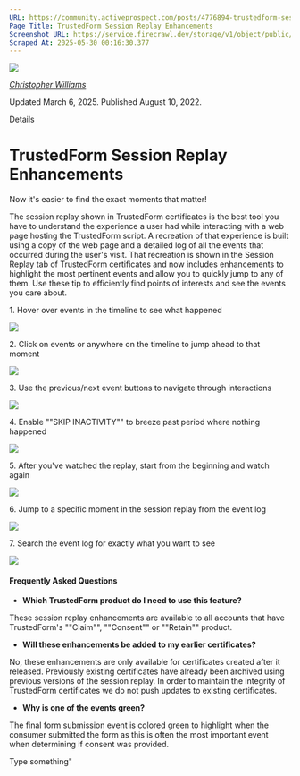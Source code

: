 ```yaml
---
URL: https://community.activeprospect.com/posts/4776894-trustedform-session-replay-enhancements
Page Title: TrustedForm Session Replay Enhancements
Screenshot URL: https://service.firecrawl.dev/storage/v1/object/public/media/screenshot-9b0ed8b2-7a74-4b8d-b882-91875150c44e.png
Scraped At: 2025-05-30 00:16:30.377
---
```


[![](https://content2.bloomfire.com/avatars/users/1405246/thumb/thumbnail.png?f=1620827893&Expires=1748567774&Signature=WTTOqztRC7U-S55SOSIf9P3hqE6TNryUy3kqOV4rwBHGDb0Ckl8tieyFbTt9JkDhY5eT2-0nExUlIdUHmcbo~MLaS3OfaLy640OprXvFuAj8jiiiAKvuaNvNO~5TB5YvqgdhNVMxIEoumXqj0k4QPs~MzWZsTWVsufLlvfbmqiCJodrggo81OdQLyzMKVl3rcVUyhjdXKypx89V831oePVWQhGNETN6RZ96OOquiqMR7h2lXD4s7wxNUu2TgO8TUVHu65sI0F~1cswXJqCN9PzSusja9hm7~xyvDe~RncAW3QgSB9IO809B0dAFmhhUJzh-2tQ65jH3MfYLjgzSrzA__&Key-Pair-Id=APKAIDFCFZ2UHE5LPIUA)](https://community.activeprospect.com/memberships/7846678-christopher-williams)

[_Christopher Williams_](https://community.activeprospect.com/memberships/7846678-christopher-williams)

Updated March 6, 2025. Published August 10, 2022.

Details

# TrustedForm Session Replay Enhancements

Now it's easier to find the exact moments that matter!

The session replay shown in TrustedForm certificates is the best tool you have to understand the experience a user had while interacting with a web page hosting the TrustedForm script. A recreation of that experience is built using a copy of the web page and a detailed log of all the events that occurred during the user's visit. That recreation is shown in the Session Replay tab of TrustedForm certificates and now includes enhancements to highlight the most pertinent events and allow you to quickly jump to any of them. Use these tip to efficiently find points of interests and see the events you care about.

1\. Hover over events in the timeline to see what happened

![](https://content3.bloomfire.com/thumbnails/contents/003/329/838/original.png?f=1659483593&Expires=1748567782&Signature=BtE5zz2p1fZaP4O5ZNMn3Qw7f0L71ZeWZ272ooq~FGfsAXse-Y7lc44P2a~ntrrj02TxCuiIGbkAnp4vMDM3LDdQLLYW3NfwqGvtelaM0b7Wnw2XPRj1-dNTx2SokrvF75pFzfyhG98AF39StPsUfMEIP73LgxRvt~V6LRNF8sNtYBopdhTzx2fgwKghA6invEIqerTFXjzUxPJddXD06aisIBV1kJeWo3N5JXODRyMacvXDdp5LOa5tZffA9dzXyIymzRqnGRetocnTKRB0Ao-24T2mYN8Hqu~4y5~pn5g-2d7HwbRcBP232yb2Z3AhLZ29~bAVZy1Xu3Scbu5Adg__&Key-Pair-Id=APKAIDFCFZ2UHE5LPIUA)

2\. Click on events or anywhere on the timeline to jump ahead to that moment

![](https://content1.bloomfire.com/thumbnails/contents/003/329/839/original.png?f=1659483616&Expires=1748567782&Signature=cyGyH6hgHLk0bMZr2piXyzKd6FAV3EyQ9HpQzEpbnvXQ8OunP-vLcE2jNW4mqDdG4WAR~PZcD7YsqeBFvfuEDK~ZqfaYCg6~y5rtxp4HsUA-g3Hs5Qr15gaLbyUCLk3iHpOKD7dCB~9O7End4eh11CAWaRuBI0r6dJMJ~~3pvzQzc2nZoZAtAc59EBTPND2CDw3yGDu3j7OwQFTS~Ve197l7qmTlgGq5zwuW-s2u6MqBACFMYBizOW4yMpYzjAFkBrZSX~VmTFPCroxilaM2mizkOO0iHgZ5lE0plJDqYjOu91fsTmdLLYgyx7XsYF2ABxsegisLbb2GU8DyTbU7RA__&Key-Pair-Id=APKAIDFCFZ2UHE5LPIUA)

3\. Use the previous/next event buttons to navigate through interactions

![](https://content0.bloomfire.com/thumbnails/contents/003/329/840/original.png?f=1659483627&Expires=1748567782&Signature=a6r0VqkHblNfHZXtOBa0ZNed5a1OJdpQ12Echa~Q9OtQJfjSgQGSW3sv~oohmyOipQS9CPlbd2bC4oIh36Z-sRUaBphbPcn-qOGW5cWIY2ZBQoTBGZsdZEdFjqHNzYXdT0Hdl6BJ3FtiRpCdf0YbqFOynIX3~1X-TezQjGYmFwdOg~zQe9iASjhVq4XAWPFV1gKUDXnDRIbJ~DQkyYrOaVhysUJ85Ou72F7wAN3oedYUjwY9dywoX8yVMioxDMdDep7qmZyZfVTCxLiOawS-nfyc6~3~t76g7pDvSrRyy0i0NTJyIk7IUeiqCiqeRS6wIUvnh~AxEEUdaAwvyCjLYw__&Key-Pair-Id=APKAIDFCFZ2UHE5LPIUA)

4\. Enable ""SKIP INACTIVITY"" to breeze past period where nothing happened

![](https://content0.bloomfire.com/thumbnails/contents/003/329/841/original.png?f=1659483661&Expires=1748567782&Signature=m8ss9k491OJWI-SaLXagKZE0Q35qyilBET4hWWI01p5gmviVFWlh0NXpNl4xWgUwDvzzrfFnUsrdwiaBPg2I3IA~l~mBk-oBB-7llv2-AaGyWYNEzYB~pSkSgycyerpUyUhDcUjgdYDCxfjdyKxDCvD9~80OYzRe6hzIOPmC2bk6PkUReMxgkvjBzTsls9Jq6lGSdhaB7gohHTLaOg9tp7VqCCSg37ZD16zCq77cjBkKuse3-esIB3MafGDtq6lsDcNkFLLcxon69EIc5It-NPT0OcCuJ8qjEYxxadOcPUKcO~lZ38GCXgfSfBuVgaXLotdv0CH1h6skOtaTm~joQw__&Key-Pair-Id=APKAIDFCFZ2UHE5LPIUA)

5\. After you've watched the replay, start from the beginning and watch again

![](https://content2.bloomfire.com/thumbnails/contents/003/329/842/original.png?f=1659483699&Expires=1748567782&Signature=mk~Gjysv~Oss4n2-EJOozCBhETEjvTLF7vvd4bnFlNAmY3vHNXS8f8Wg9f7A3ccC7rHys7wxiVW6vIv036bgOFihJKMZ7a9RrpCLPofQ4MxHNKCA2x9kvsXP9GK6eMyFsbMD~F-N5oaCTQH5Tz9uFJhsO6rGeOKzZa59~i7vAXjw1~-KGuNjFnbIbmUWWTEE4Yv3D9hsRJBpFpiFXijJZ~URJkWFMDrWB1xp0jSnYJ9xapeSLZ18Hcy9EtTGBSEOu7GZjD8kYMreP9TZXsCes5WFRYN2fcmB4OBJDQFG60hBTQTH8rhUW--J14GoOutT0slhYyOY9z8Yw87ht7sT3w__&Key-Pair-Id=APKAIDFCFZ2UHE5LPIUA)

6\. Jump to a specific moment in the session replay from the event log

![](https://content0.bloomfire.com/thumbnails/contents/003/329/843/original.png?f=1659483724&Expires=1748567782&Signature=XSx-M9mKg2GdKesEODwMCLS5SfUewsnIRjGfV81f69tiaY-oDzdpQOCZonSTZU3ix6yCc-En8~wZB1GvGt0sUm~HYbxG0WL8NTRsmOQzgdPLBQ-4xCVJogd5q2YG~zV1R3lP-BcQwZMxo6LdqKisY-yWXs06VX1Xa94QdCeJvlLnjFGEPLjHNDSF8TPhCeIJeM0CAKszdiHqICt7UXnPRYiDd3Jfk6mAqcgjmVp-45JCJrLiJ9va1wXvZk5eNRaXXEHAQDnuHW434~8CWxggDTTwpMe58Yirhf14AeZDCR-jqio7VJquieJO~s2eHfoTiywjI21ejxAkxbxtRU7JNw__&Key-Pair-Id=APKAIDFCFZ2UHE5LPIUA)

7\. Search the event log for exactly what you want to see

![](https://content3.bloomfire.com/thumbnails/contents/003/329/845/original.png?f=1659484155&Expires=1748567782&Signature=rPGv5PTegYru7Z-lywbGU83k7rtmjD9z6BcjOcy6e52UmJ8jyQ-efKlsMZfpf8DGbLsjojf4Uc-HSuxFNbwbjy92RjoYkWPwh2qKQn~yspeDdVsCAOLlcyAsd8K1MrAZ--LABn2JjE4OZ6hzQ0~xHAmcRXS1W8eZu~c-2po7ryY1qk61s7RV5yUIBiKK2HVYHB79yoMPEd-LvrXO9HR1M6EarK~emsYcWYe5yWbDDE5bBicIsrmTm-D76aMr5r96~hrlpStz0pU5kZDTXQ1Twfty~4ZYYfSw3RzoA-bsBOUpRA4hz5GiOuyumRDOVuTjtjNy46PIr9mJrdhO0IZW~g__&Key-Pair-Id=APKAIDFCFZ2UHE5LPIUA)

#### Frequently Asked Questions

- **Which TrustedForm product do I need to use this feature?**

These session replay enhancements are available to all accounts that have TrustedForm's ""Claim"", ""Consent"" or ""Retain"" product.
- **Will these enhancements be added to my earlier certificates?**

No, these enhancements are only available for certificates created after it released. Previously existing certificates have already been archived using previous versions of the session replay. In order to maintain the integrity of TrustedForm certificates we do not push updates to existing certificates.
- **Why is one of the events green?**

The final form submission event is colored green to highlight when the consumer submitted the form as this is often the most important event when determining if consent was provided.

Type something"

